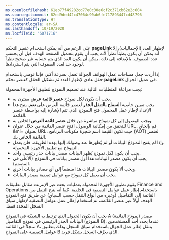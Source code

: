 ```yaml
---
ms.openlocfilehash: 61eb77f49282cd77e0c30e6cf2c371cb62e2c604
ms.sourcegitcommit: 82ed9ded42c47064c90ab6fe717893447cd48796
ms.translationtype: HT
ms.contentlocale: ar-SA
ms.lasthandoff: 10/19/2020
ms.locfileid: "6071716"
---
```

على الرغم من أنه يمكن استخدام عنصر التحكم **pageLink‎** لإظهار العدد (الإجماليات)، إلا أنه يمكن أن يكون بطيئاً نظراً لأنه يجب أن يقوم بتحميل الصفحة الهدف قبل أن يحسب عدد الصفوف. بالإضافة إلى ذلك، يمكن أن يكون العد الذي يتم حسابه غير صحيح نظراً لوجود حد لعدد الصفوف التي يتم استردادها.

إذا أردت جعل مساحات عمل الهواتف الجوالة تعمل بسرعة أكبر، فإننا نوصي باستخدام حقل عادي لإظهار العدد ثم تشكيل الحقل كعنصر تحكم **pageLink** في عميل الجوال.

يجب مراعاة المتطلبات التالية عند تصميم النموذج لتطبيق الأجهزة المحمولة:

- يجب أن يكون لكل نموذج **عنصر قائمة عرض** مقترن به.
- يجب تعيين خاصية **السماح بالتنقل الجذر** لعنصر قائمة العرض على **نعم**. يتيح هذا الإعداد لإطار عمل المحمول فتح النموذج الذي تتم الإشارة إليه بواسطة عنصر القائمة.
- ويجب الوصول إلى كل نموذج مباشرة من خلال **عنصر قائمة العرض** الخاص به.
- للتحقق من إمكانية الوصول، افتح عنصر القائمة من خلال عنوان URL. قم بإلحاق &mi= بعنوان URL، حيث تكون القيمة اسم شجرة مكونات البرنامج (AOT) لعنصر القائمة الخاص بك.
- وإذا لم يفتح النموذجُ البيانات أو لم يُظهرها عند وصولك إليها بهذه الطريقة، فلن يعمل النموذج مع تطبيق الأجهزة المحمولة.
- يجب أن يكون لكل نموذج يُظهر البيانات مصدر بيانات جذر رئيسي واحد.
- يجب أن يكون مصدر البيانات هذا أول مصدر بيانات في النموذج (الأعلى في المصمم).
- ويجب ألا يكون مصدر البيانات هذا منضماً إلى أي مصادر بيانات أخرى.
- يجب أن يعمل كل نموذج مع عوامل تصفية مصدر البيانات.

يقوم تطبيق الأجهزة المحمولة بعمليات بحث عبر الإنترنت مقابل تطبيقات Finance and Operations باستخدام إطار عمل عوامل التصفية ‏‫في الخلفية. كما أنه يتيح التنقل من القائمة إلى التفاصيل (وغيره من أنواع التنقل حسب السياق) عن طريق فتح النموذج الهدف أولاً عبر عنصر القائمة، ثم استخدام إطار عمل عوامل التصفية لإظهار سياق السجل المحدد فقط.

يجب أن يكون الجدول الذي ترتبط به الشبكة في النموذج A (نموذج القائمة) مصدر البيانات الجذر الرئيسي في نموذج التفاصيل (النموذج B). عندما يحدد أحد المستخدمين سجلاً في القائمة A، يتنقل إطار عمل الجوال باستخدام سياق السجل وذلك بتطبيق عوامل التصفية على النموذج B الذي يعرِّف السجل بشكل فريد.

